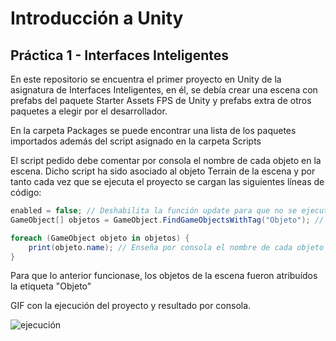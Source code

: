 # Introducción a Unity
## Práctica 1 - Interfaces Inteligentes

En este repositorio se encuentra el primer proyecto en Unity de la asignatura de Interfaces Inteligentes, en él, se debía crear una escena con prefabs del paquete Starter Assets FPS de Unity y prefabs extra de otros paquetes a elegir por el desarrollador.

En la carpeta Packages se puede encontrar una lista de los paquetes importados además del script asignado en la carpeta Scripts

El script pedido debe comentar por consola el nombre de cada objeto en la escena. Dicho script ha sido asociado al objeto Terrain de la escena y por tanto cada vez que se ejecuta el proyecto se cargan las siguientes líneas de código:

```c# 
enabled = false; // Deshabilita la función update para que no se ejecute cada frame
GameObject[] objetos = GameObject.FindGameObjectsWithTag("Objeto"); // Obtiene todos los objetos con la etiqueta "Objeto" de la escena

foreach (GameObject objeto in objetos) {
    print(objeto.name); // Enseña por consola el nombre de cada objeto
}
```

Para que lo anterior funcionase, los objetos de la escena fueron atribuídos la etiqueta "Objeto"

GIF con la ejecución del proyecto y resultado por consola.

![ejecución](img/ejecucion.gif)